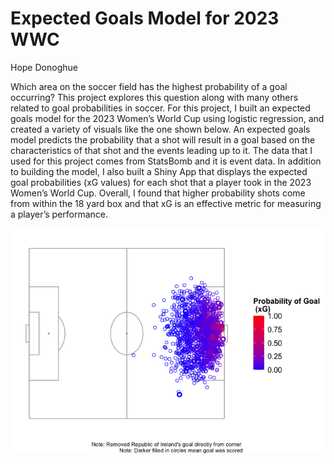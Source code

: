 # Expected Goals Model for 2023 WWC
Hope Donoghue

Which area on the soccer field has the highest probability of a goal
occurring? This project explores this question along with many others
related to goal probabilities in soccer. For this project, I built an
expected goals model for the 2023 Women’s World Cup using logistic
regression, and created a variety of visuals like the one shown below.
An expected goals model predicts the probability that a shot will result
in a goal based on the characteristics of that shot and the events
leading up to it. The data that I used for this project comes from
StatsBomb and it is event data. In addition to building the model, I
also built a Shiny App that displays the expected goal probabilities (xG
values) for each shot that a player took in the 2023 Women’s World Cup.
Overall, I found that higher probability shots come from within the 18
yard box and that xG is an effective metric for measuring a player’s
performance.

![](README_files/figure-commonmark/unnamed-chunk-5-1.png)

